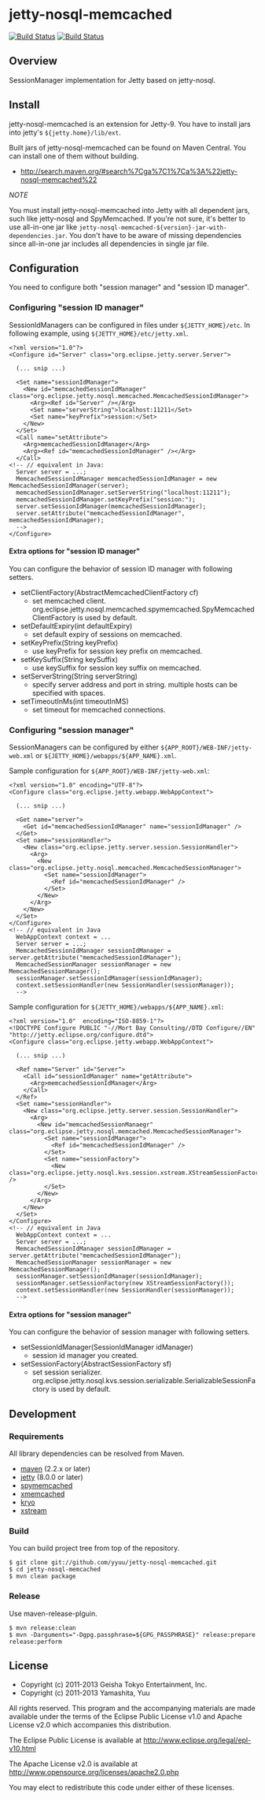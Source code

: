 # jetty-nosql-memcached

[![Build Status](https://secure.travis-ci.org/yyuu/jetty-nosql-memcached.png?branch=master)](http://travis-ci.org/yyuu/jetty-nosql-memcached)
[![Build Status](https://buildhive.cloudbees.com/job/yyuu/job/jetty-nosql-memcached/badge/icon)](https://buildhive.cloudbees.com/job/yyuu/job/jetty-nosql-memcached/)

## Overview

SessionManager implementation for Jetty based on jetty-nosql.

## Install

jetty-nosql-memcached is an extension for Jetty-9.
You have to install jars into jetty's `${jetty.home}/lib/ext`.

Built jars of jetty-nosql-memcached can be found on Maven Central.
You can install one of them without building.

- http://search.maven.org/#search%7Cga%7C1%7Ca%3A%22jetty-nosql-memcached%22

*NOTE*

You must install jetty-nosql-memcached into Jetty with all dependent jars, such like jetty-nosql and SpyMemcached.
If you're not sure, it's better to use all-in-one jar like `jetty-nosql-memcached-${version}-jar-with-dependencies.jar`.
You don't have to be aware of missing dependencies since all-in-one jar includes all dependencies in single jar file.


## Configuration

You need to configure both "session manager" and "session ID manager".


### Configuring "session ID manager"

SessionIdManagers can be configured in files under `${JETTY_HOME}/etc`.  In following example, using `${JETTY_HOME}/etc/jetty.xml`.

    <?xml version="1.0"?>
    <Configure id="Server" class="org.eclipse.jetty.server.Server">
      
      (... snip ...)
      
      <Set name="sessionIdManager">
        <New id="memcachedSessionIdManager" class="org.eclipse.jetty.nosql.memcached.MemcachedSessionIdManager">
          <Arg><Ref id="Server" /></Arg>
          <Set name="serverString">localhost:11211</Set>
          <Set name="keyPrefix">session:</Set>
        </New>
      </Set>
      <Call name="setAttribute">
        <Arg>memcachedSessionIdManager</Arg>
        <Arg><Ref id="memcachedSessionIdManager" /></Arg>
      </Call>
    <!-- // equivalent in Java:
      Server server = ...;
      MemcachedSessionIdManager memcachedSessionIdManager = new MemcachedSessionIdManager(server);
      memcachedSessionIdManager.setServerString("localhost:11211");
      memcachedSessionIdManager.setKeyPrefix("session:");
      server.setSessionIdManager(memcachedSessionIdManager);
      server.setAttribute("memcachedSessionIdManager", memcachedSessionIdManager);
      -->
    </Configure>

#### Extra options for "session ID manager"

You can configure the behavior of session ID manager with following setters.

* setClientFactory(AbstractMemcachedClientFactory cf)
  * set memcached client. org.eclipse.jetty.nosql.memcached.spymemcached.SpyMemcachedClientFactory is used by default.
* setDefaultExpiry(int defaultExpiry)
  * set default expiry of sessions on memcached.
* setKeyPrefix(String keyPrefix)
  * use keyPrefix for session key prefix on memcached.
* setKeySuffix(String keySuffix)
  * use keySuffix for session key suffix on memcached.
* setServerString(String serverString)
  * specify server address and port in string. multiple hosts can be specified with spaces.
* setTimeoutInMs(int timeoutInMS)
  * set timeout for memcached connections.


### Configuring "session manager"

SessionManagers can be configured by either `${APP_ROOT}/WEB-INF/jetty-web.xml` or `${JETTY_HOME}/webapps/${APP_NAME}.xml`.

Sample configuration for `${APP_ROOT}/WEB-INF/jetty-web.xml`:

    <?xml version="1.0" encoding="UTF-8"?>
    <Configure class="org.eclipse.jetty.webapp.WebAppContext">
      
      (... snip ...)
      
      <Get name="server">
        <Get id="memcachedSessionIdManager" name="sessionIdManager" />
      </Get>
      <Set name="sessionHandler">
        <New class="org.eclipse.jetty.server.session.SessionHandler">
          <Arg>
            <New class="org.eclipse.jetty.nosql.memcached.MemcachedSessionManager">
              <Set name="sessionIdManager">
                <Ref id="memcachedSessionIdManager" />
              </Set>
            </New>
          </Arg>
        </New>
      </Set>
    </Configure>
    <!-- // equivalent in Java
      WebAppContext context = ...
      Server server = ...;
      MemcachedSessionIdManager sessionIdManager = server.getAttribute("memcachedSessionIdManager");
      MemcachedSessionManager sessionManager = new MemcachedSessionManager();
      sessionManager.setSessionIdManager(sessionIdManager);
      context.setSessionHandler(new SessionHandler(sessionManager));
      -->

Sample configuration for `${JETTY_HOME}/webapps/${APP_NAME}.xml`:

    <?xml version="1.0"  encoding="ISO-8859-1"?>
    <!DOCTYPE Configure PUBLIC "-//Mort Bay Consulting//DTD Configure//EN" "http://jetty.eclipse.org/configure.dtd">
    <Configure class="org.eclipse.jetty.webapp.WebAppContext">
      
      (... snip ...)
      
      <Ref name="Server" id="Server">
        <Call id="sessionIdManager" name="getAttribute">
          <Arg>memcachedSessionIdManager</Arg>
        </Call>
      </Ref>
      <Set name="sessionHandler">
        <New class="org.eclipse.jetty.server.session.SessionHandler">
          <Arg>
            <New id="memcachedSessionManaegr" class="org.eclipse.jetty.nosql.memcached.MemcachedSessionManager">
              <Set name="sessionIdManager">
                <Ref id="memcachedSessionIdManager" />
              </Set>
              <Set name="sessionFactory">
                <New class="org.eclipse.jetty.nosql.kvs.session.xstream.XStreamSessionFactory" />
              </Set>
            </New>
          </Arg>
        </New>
      </Set>
    </Configure>
    <!-- // equivalent in Java
      WebAppContext context = ...
      Server server = ...;
      MemcachedSessionIdManager sessionIdManager = server.getAttribute("memcachedSessionIdManager");
      MemcachedSessionManager sessionManager = new MemcachedSessionManager();
      sessionManager.setSessionIdManager(sessionIdManager);
      sessionManager.setSessionFactory(new XStreamSessionFactory());
      context.setSessionHandler(new SessionHandler(sessionManager));
      -->


#### Extra options for "session manager"

You can configure the behavior of session manager with following setters.

* setSessionIdManager(SessionIdManager idManager)
  * session id manager you created.
* setSessionFactory(AbstractSessionFactory sf)
  * set session serializer. org.eclipse.jetty.nosql.kvs.session.serializable.SerializableSessionFactory is used by default.


## Development

### Requirements

All library dependencies can be resolved from Maven.

* [maven](http://maven.apache.org/) (2.2.x or later)
* [jetty](http://eclipse.org/jetty/) (8.0.0 or later)
* [spymemcached](http://code.google.com/p/spymemcached/)
* [xmemcached](http://code.google.com/p/xmemcached/)
* [kryo](http://code.google.com/p/kryo/)
* [xstream](http://xstream.codehaus.org/)

### Build

You can build project tree from top of the repository.

    $ git clone git://github.com/yyuu/jetty-nosql-memcached.git
    $ cd jetty-nosql-memcached
    $ mvn clean package

### Release

Use maven-release-plguin.

    $ mvn release:clean
    $ mvn -Darguments="-Dgpg.passphrase=${GPG_PASSPHRASE}" release:prepare release:perform


## License

* Copyright (c) 2011-2013 Geisha Tokyo Entertainment, Inc.
* Copyright (c) 2011-2013 Yamashita, Yuu

All rights reserved. This program and the accompanying materials
are made available under the terms of the Eclipse Public License v1.0
and Apache License v2.0 which accompanies this distribution.

The Eclipse Public License is available at http://www.eclipse.org/legal/epl-v10.html

The Apache License v2.0 is available at http://www.opensource.org/licenses/apache2.0.php

You may elect to redistribute this code under either of these licenses.
